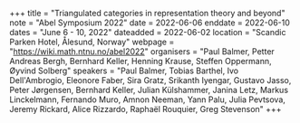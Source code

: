 +++
title = "Triangulated categories in representation theory and beyond"
note = "Abel Symposium 2022"
date = 2022-06-06
enddate = 2022-06-10
dates = "June 6 - 10, 2022"
dateadded = 2022-06-02
location = "Scandic Parken Hotel, Ålesund, Norway"
webpage = "https://wiki.math.ntnu.no/abel2022"
organisers = "Paul Balmer, Petter Andreas Bergh, Bernhard Keller, Henning Krause, Steffen Oppermann, Øyvind Solberg"
speakers = "Paul Balmer, Tobias Barthel, Ivo Dell'Ambrogio, Eleonore Faber, Sira Gratz, Srikanth Iyengar, Gustavo Jasso, Peter Jørgensen, Bernhard Keller, Julian Külshammer, Janina Letz, Markus Linckelmann, Fernando Muro, Amnon Neeman, Yann Palu, Julia Pevtsova, Jeremy Rickard, Alice Rizzardo, Raphaël Rouquier, Greg Stevenson"
+++
